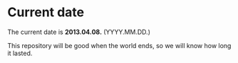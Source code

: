 # Current date

The current date is **2013.04.08.** (YYYY.MM.DD.)

This repository will be good when the world ends, so we will know how long it lasted.